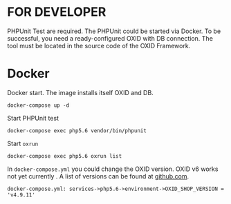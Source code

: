 FOR DEVELOPER
=============

PHPUnit Test are required. The PHPUnit could be started via Docker. 
To be successful, you need a ready-configured OXID with DB connection.
The tool must be located in the source code of the OXID Framework.

Docker
======
   
Docker start. The image installs itself OXID and DB.

    docker-compose up -d
    
Start PHPUnit test

    docker-compose exec php5.6 vendor/bin/phpunit
    
Start `oxrun`

    docker-compose exec php5.6 oxrun list

In `docker-compose.yml` you could change the OXID version.
OXID v6 works not yet currently . A list of versions 
can be found at [github.com](https://github.com/OXID-eSales/oxideshop_ce/tags?per_page=9999).

    docker-compose.yml: services->php5.6->environment->OXID_SHOP_VERSION = 'v4.9.11'
